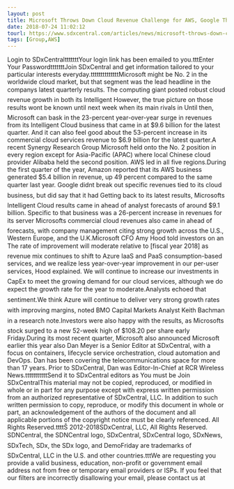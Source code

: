 ```yaml
---
layout: post
title: Microsoft Throws Down Cloud Revenue Challenge for AWS, Google The computing giant touted cloud as driving its latest revenue surge,...
date: 2018-07-24 11:02:12
tourl: https://www.sdxcentral.com/articles/news/microsoft-throws-down-cloud-revenue-challenge-for-aws-google/2018/07/
tags: [Group,AWS]
---
```

Login to SDxCentraltttttttYour login link has been emailed to you.tttEnter Your PasswordtttttttJoin SDxCentral and get information tailored to your particular interests everyday.ttttttttttttttMicrosoft might be No. 2 in the worldwide cloud market, but that segment was the lead headline in the companys latest quarterly results. The computing giant posted robust cloud revenue growth in both its Intelligent However, the true picture on those results wont be known until next week when its main rivals in Until then, Microsoft can bask in the 23-percent year-over-year surge in revenues from its Intelligent Cloud business that came in at $9.6 billion for the latest quarter. And it can also feel good about the 53-percent increase in its commercial cloud services revenue to $6.9 billion for the latest quarter.A recent Synergy Research Group Microsoft held onto the No. 2 position in every region except for Asia-Pacific (APAC) where local Chinese cloud provider Alibaba held the second position. AWS led in all five regions.During the first quarter of the year, Amazon reported that its AWS business generated $5.4 billion in revenue, up 49 percent compared to the same quarter last year. Google didnt break out specific revenues tied to its cloud business, but did say that it had Getting back to its latest results, Microsofts Intelligent Cloud results came in ahead of analyst forecasts of around $9.1 billion. Specific to that business was a 26-percent increase in revenues for its server Microsofts commercial cloud revenues also came in ahead of forecasts, with company management citing strong growth across the U.S., Western Europe, and the U.K.Microsoft CFO Amy Hood told investors on an The rate of improvement will moderate relative to [fiscal year 2018] as revenue mix continues to shift to Azure IaaS and PaaS consumption-based services, and we realize less year-over-year improvement in our per-user services, Hood explained. We will continue to increase our investments in CapEx to meet the growing demand for our cloud services, although we do expect the growth rate for the year to moderate.Analysts echoed that sentiment.We think Azure will continue to deliver very strong growth rates with improving margins, noted BMO Capital Markets Analyst Keith Bachman in a research note.Investors were also happy with the results, as Microsofts stock surged to a new 52-week high of $108.20 per share early Friday.During its most recent quarter, Microsoft also announced Microsoft earlier this year also Dan Meyer is a Senior Editor at SDxCentral, with a focus on containers, lifecycle service orchestration, cloud automation and DevOps. Dan has been covering the telecommunications space for more than 17 years. Prior to SDxCentral, Dan was Editor-In-Chief at RCR Wireless News.tttttttttttSend it to SDxCentral editors as You must be Join SDxCentralThis material may not be copied, reproduced, or modified in whole or in part for any purpose except with express written permission from an authorized representative of SDxCentral, LLC. In addition to such written permission to copy, reproduce, or modify this document in whole or part, an acknowledgement of the authors of the document and all applicable portions of the copyright notice must be clearly referenced. All Rights Reserved.ttttŠ 2012-2018SDxCentral, LLC, All Rights Reserved. SDNCentral, the SDNCentral logo, SDxCentral, SDxCentral logo, SDxNews, SDxTech, SDx, the SDx logo, and DemoFriday are trademarks of SDxCentral, LLC in the U.S. and other countries.tttWe are requesting you provide a valid business, education, non-profit or government email address not from free or temporary email providers or ISPs. If you feel that our filters are incorrectly disallowing your email, please contact us at 